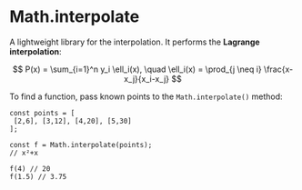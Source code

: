 # Math.interpolate

A lightweight library for the interpolation. It performs the **Lagrange interpolation**:

$$
P(x) = \sum_{i=1}^n y_i \ell_i(x), \quad
\ell_i(x) = \prod_{j \neq i} \frac{x-x_j}{x_i-x_j}
$$

To find a function, pass known points to the `Math.interpolate()` method:

```
const points = [
 [2,6], [3,12], [4,20], [5,30]
];

const f = Math.interpolate(points);
// x²+x

f(4) // 20
f(1.5) // 3.75
```
